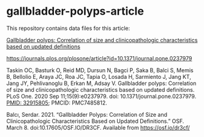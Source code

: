 # gallbladder-polyps-article

This repository contains data files for this article:

[Gallbladder polyps: Correlation of size and clinicopathologic characteristics based on updated definitions](https://journals.plos.org/plosone/article?id=10.1371/journal.pone.0237979)

https://journals.plos.org/plosone/article?id=10.1371/journal.pone.0237979


Taskin OC, Basturk O, Reid MD, Dursun N, Bagci P, Saka B, Balci S, Memis B, Bellolio E, Araya JC, Roa JC, Tapia O, Losada H, Sarmiento J, Jang KT, Jang JY, Pehlivanoglu B, Erkan M, Adsay V. Gallbladder polyps: Correlation of size and clinicopathologic characteristics based on updated definitions. PLoS One. 2020 Sep 11;15(9):e0237979. doi: 10.1371/journal.pone.0237979. [PMID: 32915805](https://pubmed.ncbi.nlm.nih.gov/32915805/); PMCID: PMC7485812.

Balcı, Serdar. 2021. “Gallbladder Polyps: Correlation of Size and Clinicopathologic Characteristics Based on Updated Definitions.” OSF. March 8. doi:10.17605/OSF.IO/DR3CF. 
Available from https://osf.io/dr3cf/



